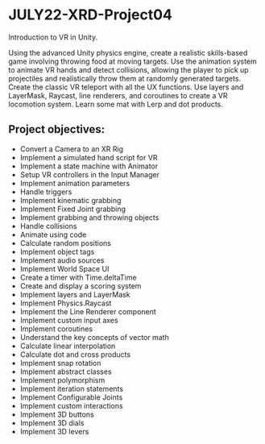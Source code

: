 # JULY22-XRD-Project04
Introduction to VR in Unity.

Using the advanced Unity physics engine, create a realistic skills-based game involving throwing food at moving targets. Use the animation system to animate VR hands and detect collisions, allowing the player to pick up projectiles and realistically throw them at randomly generated targets. Create the classic VR teleport with all the UX functions. Use layers and LayerMask, Raycast, line renderers, and coroutines to create a VR locomotion system. Learn some mat with Lerp and dot products.

## Project objectives:
- Convert a Camera to an XR Rig
- Implement a simulated hand script for VR
- Implement a state machine with Animator
- Setup VR controllers in the Input Manager
- Implement animation parameters
- Handle triggers
- Implement kinematic grabbing
- Implement Fixed Joint grabbing
- Implement grabbing and throwing objects
- Handle collisions
- Animate using code
- Calculate random positions
- Implement object tags
- Implement audio sources
- Implement World Space UI
- Create a timer with Time.deltaTime
- Create and display a scoring system
- Implement layers and LayerMask
- Implement Physics.Raycast
- Implement the Line Renderer component
- Implement custom input axes
- Implement coroutines
- Understand the key concepts of vector math
- Calculate linear interpolation
- Calculate dot and cross products
- Implement snap rotation
- Implement abstract classes
- Implement polymorphism
- Implement iteration statements
- Implement Configurable Joints
- Implement custom interactions
- Implement 3D buttons
- Implement 3D dials
- Implement 3D levers
